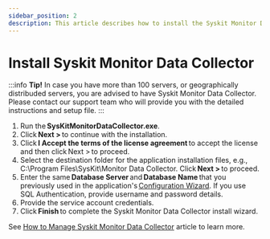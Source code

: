 ```yaml
---
sidebar_position: 2
description: This article describes how to install the Syskit Monitor Data Collector for the Syskit Monitor application.
---
```


# Install Syskit Monitor Data Collector

:::info
**Tip!** In case you have more than 100 servers, or geographically distribuded servers, you are advised to have Syskit Monitor Data Collector. Please contact our support team who will provide you with the detailed instructions and setup file.
:::


1. Run the **SysKitMonitorDataCollector.exe**.
2. Click **Next &gt;** to continue with the installation.
3. Click **I Accept the terms of the license agreement** to accept the license and then click Next &gt; to proceed.
4. Select the destination folder for the application installation files, e.g., C:\Program Files\SysKit\Monitor Data Collector. Click **Next &gt;** to proceed.
5. Enter the same **Database Server** and **Database Name** that you previously used in the application's [Configuration Wizard](../configuration-wizard/configure-monitor.md). If you use SQL Authentication, provide username and password details.
6. Provide the service account credentials.
7. Click **Finish** to complete the Syskit Monitor Data Collector install wizard.

See [How to Manage Syskit Monitor Data Collector](../../how-to/manage-data-collector.md) article to learn more.

